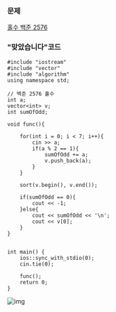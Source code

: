 ### 문제 

[홀수 백준 2576](https://www.acmicpc.net/problem/2576)



### "맞았습니다"코드 

```
#include "iostream"
#include "vector"
#include "algorithm"
using namespace std;

// 백준 2576 홀수
int a;
vector<int> v;
int sumOfOdd;

void func(){

    for(int i = 0; i < 7; i++){
        cin >> a;
        if(a % 2 == 1){
            sumOfOdd += a;
            v.push_back(a);
        }
    }

    sort(v.begin(), v.end());

    if(sumOfOdd == 0){
        cout << -1;
    }else{
        cout << sumOfOdd << '\n';
        cout << v[0];
    }
}


int main() {
    ios::sync_with_stdio(0);
    cin.tie(0);

    func();
    return 0;
}
```



![img](https://blog.kakaocdn.net/dn/Eb00j/btrlCnV55CM/YrPApeDb81PFFHKJ2lMOHK/img.png)